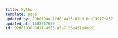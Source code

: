 ```yaml
---
title: Python
template: page
updated_by: 29b0194a-1fd0-4a23-81bd-0da139f7fa37
updated_at: 1608767656
id: 92d01330-9d11-4953-a5a7-26e421a8edd1
---
```

